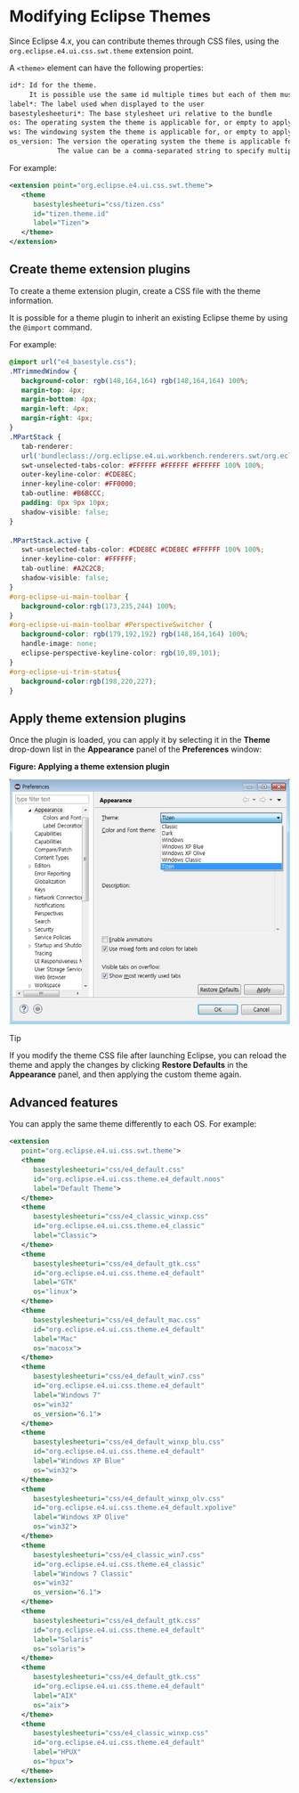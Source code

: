 # Modifying Eclipse Themes

Since Eclipse 4.x, you can contribute themes through CSS files, using the `org.eclipse.e4.ui.css.swt.theme` extension point.

A `<theme>` element can have the following properties:

```xml
id*: Id for the theme.
     It is possible use the same id multiple times but each of them must have distinct OS and WS filter values.
label*: The label used when displayed to the user
basestylesheeturi*: The base stylesheet uri relative to the bundle
os: The operating system the theme is applicable for, or empty to apply to all
ws: The windowing system the theme is applicable for, or empty to apply to all
os_version: The version the operating system the theme is applicable for, or empty to apply to all
            The value can be a comma-separated string to specify multiple versions.
```

For example:
  ```xml
  <extension point="org.eclipse.e4.ui.css.swt.theme">
     <theme
        basestylesheeturi="css/tizen.css"
        id="tizen.theme.id"
        label="Tizen">
     </theme>
  </extension>
  ```

## Create theme extension plugins

To create a theme extension plugin, create a CSS file with the theme information.

It is possible for a theme plugin to inherit an existing Eclipse theme by using the `@import` command.

For example:

```css
@import url("e4_basestyle.css");
.MTrimmedWindow {
   background-color: rgb(148,164,164) rgb(148,164,164) 100%;
   margin-top: 4px;
   margin-bottom: 4px;
   margin-left: 4px;
   margin-right: 4px;
}
.MPartStack {
   tab-renderer: 
   url('bundleclass://org.eclipse.e4.ui.workbench.renderers.swt/org.eclipse.e4.ui.workbench.renderers.swt.CTabRendering');
   swt-unselected-tabs-color: #FFFFFF #FFFFFF #FFFFFF 100% 100%;
   outer-keyline-color: #CDE8EC;
   inner-keyline-color: #FF0000;
   tab-outline: #B6BCCC;
   padding: 0px 9px 10px;
   shadow-visible: false;
}

.MPartStack.active {
   swt-unselected-tabs-color: #CDE8EC #CDE8EC #FFFFFF 100% 100%;
   inner-keyline-color: #FFFFFF;
   tab-outline: #A2C2C8;
   shadow-visible: false;
}
#org-eclipse-ui-main-toolbar {
   background-color:rgb(173,235,244) 100%;
}
#org-eclipse-ui-main-toolbar #PerspectiveSwitcher {
   background-color: rgb(179,192,192) rgb(148,164,164) 100%;
   handle-image: none;
   eclipse-perspective-keyline-color: rgb(10,89,101);
}
#org-eclipse-ui-trim-status{
   background-color:rgb(198,220,227);
}
```

## Apply theme extension plugins

Once the plugin is loaded, you can apply it by selecting it in the **Theme** drop-down list in the **Appearance** panel of the **Preferences** window:

**Figure: Applying a theme extension plugin**

![Applying a theme extension plugin](media/theme-ext.png)

> [!TIP]
> If you modify the theme CSS file after launching Eclipse, you can reload the theme and apply the changes by clicking **Restore Defaults** in the **Appearance** panel, and then applying the custom theme again.

## Advanced features

You can apply the same theme differently to each OS. For example:

```xml
<extension
   point="org.eclipse.e4.ui.css.swt.theme">
   <theme
      basestylesheeturi="css/e4_default.css"
      id="org.eclipse.e4.ui.css.theme.e4_default.noos"
      label="Default Theme">
   </theme>
   <theme
      basestylesheeturi="css/e4_classic_winxp.css"
      id="org.eclipse.e4.ui.css.theme.e4_classic"
      label="Classic">
   </theme>
   <theme
      basestylesheeturi="css/e4_default_gtk.css"
      id="org.eclipse.e4.ui.css.theme.e4_default"
      label="GTK"
      os="linux">
   </theme>
   <theme
      basestylesheeturi="css/e4_default_mac.css"
      id="org.eclipse.e4.ui.css.theme.e4_default"
      label="Mac"
      os="macosx">
   </theme>
   <theme
      basestylesheeturi="css/e4_default_win7.css"
      id="org.eclipse.e4.ui.css.theme.e4_default"
      label="Windows 7"
      os="win32"
      os_version="6.1">
   </theme>
   <theme
      basestylesheeturi="css/e4_default_winxp_blu.css"
      id="org.eclipse.e4.ui.css.theme.e4_default"
      label="Windows XP Blue"
      os="win32">
   </theme>
   <theme
      basestylesheeturi="css/e4_default_winxp_olv.css"
      id="org.eclipse.e4.ui.css.theme.e4_default.xpolive"
      label="Windows XP Olive"
      os="win32">
   </theme>
   <theme
      basestylesheeturi="css/e4_classic_win7.css"
      id="org.eclipse.e4.ui.css.theme.e4_classic"
      label="Windows 7 Classic"
      os="win32"
      os_version="6.1">
   </theme>
   <theme
      basestylesheeturi="css/e4_default_gtk.css"
      id="org.eclipse.e4.ui.css.theme.e4_default"
      label="Solaris"
      os="solaris">
   </theme>
   <theme
      basestylesheeturi="css/e4_default_gtk.css"
      id="org.eclipse.e4.ui.css.theme.e4_default"
      label="AIX"
      os="aix">
   </theme>
   <theme
      basestylesheeturi="css/e4_classic_winxp.css"
      id="org.eclipse.e4.ui.css.theme.e4_default"
      label="HPUX"
      os="hpux">
   </theme>
</extension>
```
